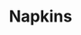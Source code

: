 ---
ee_id_thing: '4163'
site: '1'
type: '2'
inv_num: 2013-177
add_credit:
url: 2013-177-napkins
title: Napkins
year: '2013'
display_year: '2013'
medium: Inkjet on canvas
dims: 55in x 55in
pitch: Dirty napkin (watermarked)
ps:
live_url:
youtube:
related_code:
imgs: napkins-2013-177-full-database-ih.jpg
subheading:
download:
commission:
related: "[4115] [2013-169-freshbuzz] 2013-169 Freshbuzz"
layout: things-i-made
---